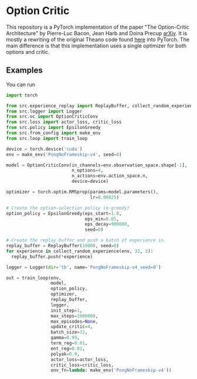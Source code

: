 # Option Critic
This repository is a PyTorch implementation of the paper "The Option-Critic Architecture" by Pierre-Luc Bacon, Jean Harb and Doina Precup [arXiv](https://arxiv.org/abs/1609.05140). It is mostly a rewriting of the original Theano code found [here](https://github.com/jeanharb/option_critic) into PyTorch. The main difference is that this implementation uses a single optimizer for both options and critic.


## Examples

You can run 

```python
import torch

from src.experience_replay import ReplayBuffer, collect_random_experience
from src.logger import Logger
from src.oc import OptionCriticConv
from src.loss import actor_loss, critic_loss
from src.policy import EpsilonGreedy
from src.from_config import make_env
from src.loop import train_loop

device = torch.device('cuda')
env = make_env('PongNoFrameskip-v4', seed=0)

model = OptionCriticConv(in_channels=env.observation_space.shape[-1],
                         n_options=4,
                         n_actions=env.action_space.n,
                         device=device)

optimizer = torch.optim.RMSprop(params=model.parameters(),
                                lr=0.00025)

# Create the option-selection policy (e-greedy)
option_policy = EpsilonGreedy(eps_start=1.0,
                              eps_min=0.05,
                              eps_decay=900000,
                              seed=0)

# Create the replay buffer and push a batch of experience in.
replay_buffer = ReplayBuffer(10000, seed=0)
for experience in collect_random_experience(env, 32, 2):
  replay_buffer.push(*experience)

logger = Logger(dir='tb', name='PongNoFrameskip-v4_seed=0')

out = train_loop(env,
                 model,
                 option_policy,
                 optimizer,
                 replay_buffer,
                 logger,
                 init_step=1,
                 max_steps=1000000,
                 max_episodes=None,
                 update_critic=4,
                 batch_size=32,
                 gamma=0.99,
                 term_reg=0.01,
                 ent_reg=0.01,
                 polyak=0.9,
                 actor_loss=actor_loss,
                 critic_loss=critic_loss,
                 env_fn=lambda: make_env('PongNoFrameskip-v4'))
```
